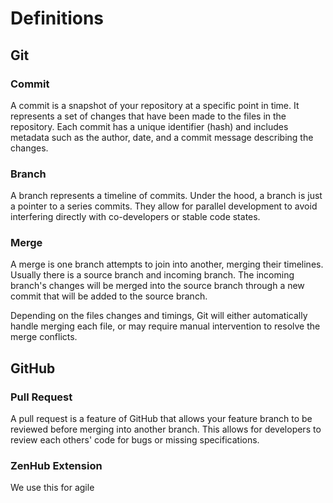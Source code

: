 # Definitions
## Git
### Commit
A commit is a snapshot of your repository at a specific point in time.
It represents a set of changes that have been made to the files in the repository.
Each commit has a unique identifier (hash) and includes metadata such as the author, date, and a commit message describing the changes.

### Branch
A branch represents a timeline of commits.
Under the hood, a branch is just a pointer to a series commits.
They allow for parallel development to avoid interfering directly with co-developers or stable code states.

### Merge
A merge is one branch attempts to join into another, merging their timelines.
Usually there is a source branch and incoming branch.
The incoming branch's changes will be merged into the source branch through a new commit that will be added to the source branch.

Depending on the files changes and timings, Git will either automatically handle merging each file, or may require manual intervention to resolve the merge conflicts.

## GitHub
### Pull Request
A pull request is a feature of GitHub that allows your feature branch to be reviewed before merging into another branch.
This allows for developers to review each others' code for bugs or missing specifications.

### ZenHub Extension
We use this for agile
